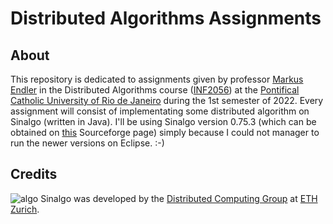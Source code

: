 # Distributed Algorithms Assignments

## About

This repository is dedicated to assignments given by professor [Markus Endler](https://www-di.inf.puc-rio.br/~endler/) in the Distributed Algorithms course ([INF2056](https://www-di.inf.puc-rio.br/~endler/courses/DA/index.html)) at the [Pontifical Catholic University of Rio de Janeiro](https://www.puc-rio.br/english/) during the 1st semester of 2022.
Every assignment will consist of implementating some distributed algorithm on Sinalgo (written in Java). I'll be using Sinalgo version 0.75.3 (which can be obtained on [this](https://sourceforge.net/projects/sinalgo/) Sourceforge page) simply because I could not manager to run the newer versions on Eclipse. :-)

## Credits

![algo](src/sinalgo/images/appIcon.gif) Sinalgo was developed by the [Distributed Computing Group](http://disco.ethz.ch/) at [ETH Zurich](http://www.ethz.ch/).
